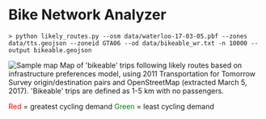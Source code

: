 # Bike Network Analyzer

```> python likely_routes.py --osm data/waterloo-17-03-05.pbf --zones data/tts.geojson --zoneid GTA06 --od data/bikeable_wr.txt -n 10000 --output bikeable.geojson```

![Sample map](https://raw.githubusercontent.com/TriTAG/bike-network-analyzer/master/sample.png)
Map of 'bikeable' trips following likely routes based on infrastructure preferences model, using 2011 Transportation for Tomorrow Survey origin/destination pairs and OpenStreetMap (extracted March 5, 2017). 'Bikeable' trips are defined as 1-5 km with no passengers.

<span style="color:red">Red</span> = greatest cycling demand
<span style="color:green">Green</span> = least cycling demand
